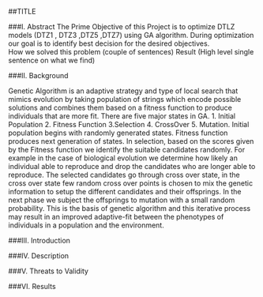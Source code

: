 ##TITLE

###I. Abstract
The Prime Objective of this Project is to optimize DTLZ models (DTZ1 , DTZ3 ,DTZ5 ,DTZ7) using GA algorithm. During optimization our goal  is to identify best decision for the desired objectives.  
How we solved this problem (couple of sentences)
Result (High level single sentence on what we find)


###II. Background

Genetic Algorithm is an adaptive strategy and type of local search that mimics  evolution by taking population of strings which encode possible solutions and combines them based on a fitness function to produce individuals that are more fit. There are five major states in GA. 1. Initial Population 2. Fitness Function 3.Selection 4. CrossOver 5. Mutation. Initial population begins with randomly generated states. Fitness function produces next generation of states. In selection, based on the scores given by the Fitness function we identify the suitable candidates randomly.  For example in the case of biological evolution we determine how likely an individual  able to reproduce and drop the candidates who are longer able to reproduce. The selected candidates go through cross over state, in the cross over state few random cross over points is chosen to mix the genetic information to setup the different candidates and their offsprings. In the next phase we subject the offsprings to mutation with a small random probability. This is the basis of genetic algorithm and this iterative process may result in an improved adaptive-fit between the phenotypes of individuals in a population and the environment.

###III. Introduction


###IV. Description

###V. Threats to Validity

###VI. Results
